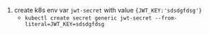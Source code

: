 1. create k8s env var `jwt-secret` with value `{JWT_KEY:'sdsdgfdsg'}`
   - `kubectl create secret generic jwt-secret --from-literal=JWT_KEY=sdsdgfdsg`
  